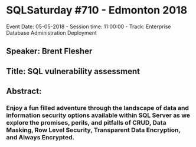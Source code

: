 # SQLSaturday #710 - Edmonton 2018
Event Date: 05-05-2018 - Session time: 11:00:00 - Track: Enterprise Database Administration  Deployment
## Speaker: Brent Flesher
## Title: SQL vulnerability assessment
## Abstract:
### Enjoy a fun filled adventure through the landscape of data and information security options available within SQL Server as we explore the promises, perils, and pitfalls of CRUD, Data Masking, Row Level Security, Transparent Data Encryption, and Always Encrypted.
